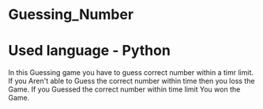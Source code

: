 # Guessing_Number
# Used language - Python
In this Guessing game you have to guess correct number within a timr limit.
If you Aren't able to Guess the correct number within time then you loss the Game.
If you Guessed the correct number within time limit You won the Game.

